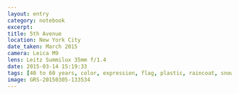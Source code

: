 ```yaml
--- 
layout: entry
category: notebook
excerpt:
title: 5th Avenue
location: New York City
date_taken: March 2015
camera: Leica M9
lens: Leitz Summilux 35mm f/1.4
date: 2015-03-14 15:19:33
tags: [40 to 60 years, color, expression, flag, plastic, raincoat, snow, snowing, woman]
image: GRS-20150305-133534
---
```

